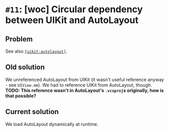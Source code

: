 # `#11`: [woc] Circular dependency between UIKit and AutoLayout

## Problem

See also [`[uikit-autolayout]`](../winobjc.md).

## Old solution

We unreferenced AutoLayout from UIKit (it wasn't useful reference anyway - see
`UIView.mm`). We had to reference UIKit from AutoLayout, though. **TODO: This
reference wasn't in AutoLayout's `.vcxproj`s originally, how is that possible?**

## Current solution

We load AutoLayout dynamically at runtime.
